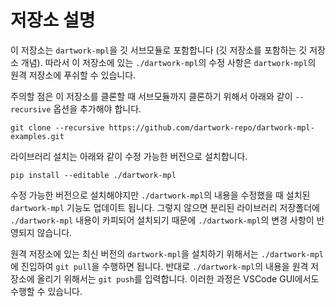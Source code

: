 # 저장소 설명

이 저장소는 `dartwork-mpl`을 깃 서브모듈로 포함합니다 (깃 저장소를 포함하는 깃 저장소 개념). 따라서 이 저장소에 있는
`./dartwork-mpl`의 수정 사항은 `dartwork-mpl`의 원격 저장소에 푸쉬할 수 있습니다. 

주의할 점은 이 저장소를 클론할 때 서브모듈까지 클론하기 위해서 아래와 같이 `--recursive` 옵션을 추가해야 합니다.

```
git clone --recursive https://github.com/dartwork-repo/dartwork-mpl-examples.git
```

라이브러리 설치는 아래와 같이 수정 가능한 버전으로 설치합니다.

```
pip install --editable ./dartwork-mpl
```

수정 가능한 버전으로 설치해야지만 `./dartwork-mpl`의 내용을 수정했을 때 설치된 `dartwork-mpl`
기능도 업데이트 됩니다. 그렇지 않으면 분리된 라이브러리 저장폴더에 `./dartwork-mpl` 내용이 카피되어 
설치되기 때문에 `./dartwork-mpl`의 변경 사항이 반영되지 않습니다.

원격 저장소에 있는 최신 버전의 `dartwork-mpl`을 설치하기 위해서는 `./dartwork-mpl`에 진입하여
`git pull`을 수행하면 됩니다. 반대로 `./dartwork-mpl`의 내용을 원격 저장소에 올리기 위해서는 `git push`를 입력합니다. 이러한 과정은 VSCode GUI에서도 수행할 수 있습니다.